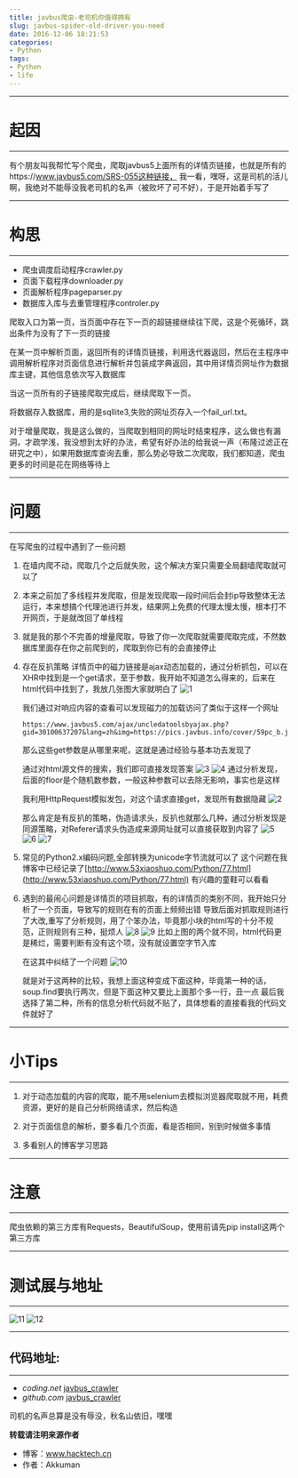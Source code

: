 ```yaml
---
title: javbus爬虫-老司机你值得拥有
slug: javbus-spider-old-driver-you-need
date: 2016-12-06 18:21:53
categories: 
- Python
tags:
- Python
- life
---
```


-----
# 起因
-----

有个朋友叫我帮忙写个爬虫，爬取javbus5上面所有的详情页链接，也就是所有的https://www.javbus5.com/SRS-055这种链接，
我一看，嘿呀，这是司机的活儿啊，我绝对不能辱没我老司机的名声（被败坏了可不好），于是开始着手写了

-----
# 构思
-----

 - 爬虫调度启动程序crawler.py
 - 页面下载程序downloader.py
 - 页面解析程序pageparser.py
 - 数据库入库与去重管理程序controler.py


<!--more-->


爬取入口为第一页，当页面中存在下一页的超链接继续往下爬，这是个死循环，跳出条件为没有了下一页的链接

在某一页中解析页面，返回所有的详情页链接，利用迭代器返回，然后在主程序中调用解析程序对页面信息进行解析并包装成字典返回，其中用详情页网址作为数据库主键，其他信息依次写入数据库

当这一页所有的子链接爬取完成后，继续爬取下一页。

将数据存入数据库，用的是sqllite3,失败的网址页存入一个fail_url.txt。

对于增量爬取，我是这么做的，当爬取到相同的网址时结束程序，这么做也有漏洞，才疏学浅，我没想到太好的办法，希望有好办法的给我说一声（布隆过滤正在研究之中），如果用数据库查询去重，那么势必导致二次爬取，我们都知道，爬虫更多的时间是花在网络等待上

-----
# 问题
-----

在写爬虫的过程中遇到了一些问题

1. 在墙内爬不动，爬取几个之后就失败，这个解决方案只需要全局翻墙爬取就可以了

2. 本来之前加了多线程并发爬取，但是发现爬取一段时间后会封ip导致整体无法运行，本来想搞个代理池进行并发，结果网上免费的代理太慢太慢，根本打不开网页，于是就改回了单线程

3. 就是我的那个不完善的增量爬取，导致了你一次爬取就需要爬取完成，不然数据库里面存在你之前爬到的，爬取到你已有的会直接停止

4. 存在反扒策略
   详情页中的磁力链接是ajax动态加载的，通过分析抓包，可以在XHR中找到是一个get请求，至于参数，我开始不知道怎么得来的，后来在html代码中找到了，我放几张图大家就明白了
   ![1](/images/uploads/javbus_001.jpg)

   我们通过对响应内容的查看可以发现磁力的加载访问了类似于这样一个网址

   ```
   https://www.javbus5.com/ajax/uncledatoolsbyajax.php?gid=30100637207&lang=zh&img=https://pics.javbus.info/cover/59pc_b.jpg&uc=0&floor=921
   ```

   那么这些get参数是从哪里来呢，这就是通过经验与基本功去发现了

   通过对html源文件的搜索，我们即可直接发现答案
   ![3](/images/uploads/javbus_003.png)
   ![4](/images/uploads/javbus_004.png)
   通过分析发现，后面的floor是个随机数参数，一般这种参数可以去除无影响，事实也是这样
   
   我利用HttpRequest模拟发包，对这个请求直接get，发现所有数据隐藏
   ![2](/images/uploads/javbus_002.png)

   那么肯定是有反扒的策略，伪造请求头，反扒也就那么几种，通过分析发现是同源策略，对Referer请求头伪造成来源网址就可以直接获取到内容了
   ![5](/images/uploads/javbus_005.png)
   ![6](/images/uploads/javbus_006.jpg)
   ![7](/images/uploads/javbus_007.png)

5. 常见的Python2.x编码问题,全部转换为unicode字节流就可以了
    这个问题在我博客中已经记录了[http://www.53xiaoshuo.com/Python/77.html](http://www.53xiaoshuo.com/Python/77.html)
    有兴趣的童鞋可以看看

6. 遇到的最闹心问题是详情页的项目抓取，有的详情页的类别不同，我开始只分析了一个页面，导致写的规则在有的页面上频频出错
   导致后面对抓取规则进行了大改,重写了分析规则，用了个笨办法，毕竟那小块的html写的十分不规范，正则规则有三种，挺烦人
   ![8](/images/uploads/javbus_008.png)
   ![9](/images/uploads/javbus_009.jpg)
   比如上图的两个就不同，html代码更是稀烂，需要判断有没有这个项，没有就设置空字节入库

   在这其中纠结了一个问题
   ![10](/images/uploads/javbus_010.png)

   就是对于这两种的比较，我想上面这种变成下面这种，毕竟第一种的话，soup.find要执行两次，但是下面这种又要比上面那个多一行，丑一点
   最后我选择了第二种，所有的信息分析代码就不贴了，具体想看的直接看我的代码文件就好了


-----
# 小Tips
-----

1. 对于动态加载的内容的爬取，能不用selenium去模拟浏览器爬取就不用，耗费资源，更好的是自己分析网络请求，然后构造

2. 对于页面信息的解析，要多看几个页面，看是否相同，别到时候做多事情

3. 多看别人的博客学习思路


-----
# 注意
-----
爬虫依赖的第三方库有Requests，BeautifulSoup，使用前请先pip install这两个第三方库

-----
# 测试展与地址
-----
![11](/images/uploads/466d7056765049516e67716e3835566258745853646144674f6c6143.jpg)
![12](/images/uploads/46706866344b6a686d455249753850556f716c77774966504178354c.jpg)

-----
## 代码地址:
-----
- *coding.net*    [javbus_crawler](https://coding.net/u/Akkuman/p/Javbus_crawler)
- *github.com*    [javbus_crawler](https://github.com/akkuman/Javbus_crawler)

司机的名声总算是没有辱没，秋名山依旧，嘿嘿

**转载请注明来源作者**
 - 博客：www.hacktech.cn
 - 作者：Akkuman





